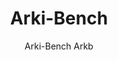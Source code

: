 ---
designer: Pedrali R&D
description: "Arki-Bench%20joins%20Arki%20collection%20which%20reviews%20the%20industrial%20look%20in%20a%20functional%20way.%20Modular%20bench%20with%20solid%20laminate%20seat%2C%20reinforced%20steel%20bar%20and%20steel%20trestle%20legs.%0AArki-Bench%20is%20the%20ideal%20solution%20both%20for%20office%20spaces%20and%20for%20common%20areas%20in%20the%20contract%20and%20hospitality%20sectors."
image_primary: img/Arki-Bench_ARKB_01_zoom.jpg
image_secondary: img/Arki-Bench_ARKB_02_zoom.jpg
manufacturer: Pedrali
href: https://www.pedrali.it/en/products/catalog/Modular-seating-ARKI-BENCH-ARKB/
subtitle: Arki-Bench Arkb
title: Arki-Bench
image_thumb: img/Arki-Bench_ARKB_cover.jpg
tags: 
  - pedrali
  - modular-seating
category: modular-seating
slug: /manufacturers/pedrali/modular-seating/pedrali-r-d-arki-bench
---
